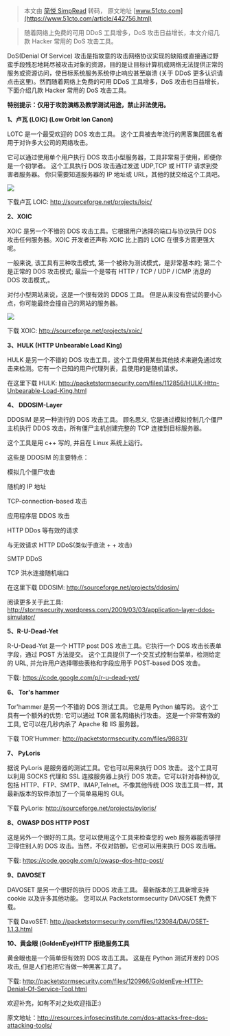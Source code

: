 > 本文由 [简悦 SimpRead](http://ksria.com/simpread/) 转码， 原文地址 [www.51cto.com](https://www.51cto.com/article/442756.html)

> 随着网络上免费的可用 DDoS 工具增多，DoS 攻击日益增长，本文介绍几款 Hacker 常用的 DoS 攻击工具。

DoS(Denial Of Service) 攻击是指故意的攻击网络协议实现的缺陷或直接通过野蛮手段残忍地耗尽被攻击对象的资源，目的是让目标计算机或网络无法提供正常的服务或资源访问，使目标系统服务系统停止响应甚至崩溃 (关于 DDoS 更多认识请点击这里)。然而随着网络上免费的可用 DDoS 工具增多，DoS 攻击也日益增长，下面介绍几款 Hacker 常用的 DoS 攻击工具。

**特别提示：仅用于攻防演练及教学测试用途，禁止非法使用。**

**1、卢瓦 (LOIC) (Low Orbit Ion Canon)**

LOTC 是一个最受欢迎的 DOS 攻击工具。 这个工具被去年流行的黑客集团匿名者用于对许多大公司的网络攻击。

它可以通过使用单个用户执行 DOS 攻击小型服务器，工具非常易于使用，即便你是一个初学者。 这个工具执行 DOS 攻击通过发送 UDP,TCP 或 HTTP 请求到受害者服务器。 你只需要知道服务器的 IP 地址或 URL，其他的就交给这个工具吧。

[![](http://s1.51cto.com/wyfs02/M00/2F/51/wKioL1OfoB-Dw3KgAADLZq_sQ7I372.jpg)](http://s1.51cto.com/wyfs02/M00/2F/51/wKioL1OfoB-Dw3KgAADLZq_sQ7I372.jpg)

下载卢瓦 LOIC: http://sourceforge.net/projects/loic/

**2、XOIC**

XOIC 是另一个不错的 DOS 攻击工具。它根据用户选择的端口与协议执行 DOS 攻击任何服务器。XOIC 开发者还声称 XOIC 比上面的 LOIC 在很多方面更强大呢。

一般来说, 该工具有三种攻击模式, 第一个被称为测试模式，是非常基本的; 第二个是正常的 DOS 攻击模式; 最后一个是带有 HTTP / TCP / UDP / ICMP 消息的 DOS 攻击模式,。

对付小型网站来说，这是一个很有效的 DDOS 工具。 但是从来没有尝试的要小心点，你可能最终会撞自己的网站的服务器。

[![](http://s2.51cto.com/wyfs02/M01/2F/51/wKioL1OfoC7xO03dAAC2tcT16B4052.jpg)](http://s2.51cto.com/wyfs02/M01/2F/51/wKioL1OfoC7xO03dAAC2tcT16B4052.jpg)

下载 XOIC: http://sourceforge.net/projects/xoic/

**3、HULK (HTTP Unbearable Load King)**

HULK 是另一个不错的 DOS 攻击工具，这个工具使用某些其他技术来避免通过攻击来检测。它有一个已知的用户代理列表，且使用的是随机请求。

在这里下载 HULK: http://packetstormsecurity.com/files/112856/HULK-Http-Unbearable-Load-King.html

**4、 DDOSIM-Layer**

DDOSIM 是另一种流行的 DOS 攻击工具。 顾名思义, 它是通过模拟控制几个僵尸主机执行 DDOS 攻击。所有僵尸主机创建完整的 TCP 连接到目标服务器。

这个工具是用 c++ 写的, 并且在 Linux 系统上运行。

这些是 DDOSIM 的主要特点：

模拟几个僵尸攻击

随机的 IP 地址

TCP-connection-based 攻击

应用程序层 DDOS 攻击

HTTP DDos 等有效的请求

与无效请求 HTTP DDoS(类似于直流 + + 攻击)

SMTP DDoS

TCP 洪水连接随机端口

在这里下载 DDOSIM: http://sourceforge.net/projects/ddosim/

阅读更多关于此工具: http://stormsecurity.wordpress.com/2009/03/03/application-layer-ddos-simulator/

**5、R-U-Dead-Yet**

R-U-Dead-Yet 是一个 HTTP post DOS 攻击工具。它执行一个 DOS 攻击长表单字段，通过 POST 方法提交。 这个工具提供了一个交互式控制台菜单，检测给定的 URL, 并允许用户选择哪些表格和字段应用于 POST-based DOS 攻击。

下载: https://code.google.com/p/r-u-dead-yet/

**6、 Tor's hammer**

Tor'hammer 是另一个不错的 DOS 测试工具。 它是用 Python 编写的。 这个工具有一个额外的优势: 它可以通过 TOR 匿名网络执行攻击。 这是一个非常有效的工具, 它可以在几秒内杀了 Apache 和 IIS 服务器。

下载 TOR'Hummer: http://packetstormsecurity.com/files/98831/

**7、 PyLoris**

据说 PyLoris 是服务器的测试工具。它也可以用来执行 DOS 攻击。 这个工具可以利用 SOCKS 代理和 SSL 连接服务器上执行 DOS 攻击。它可以针对各种协议, 包括 HTTP、FTP、SMTP、IMAP,Telnet。不像其他传统 DOS 攻击工具一样，其最新版本的软件添加了一个简单易用的 GUI。

下载 PyLoris: http://sourceforge.net/projects/pyloris/

**8、OWASP DOS HTTP POST**

这是另外一个很好的工具。您可以使用这个工具来检查您的 web 服务器能否够捍卫得住别人的 DOS 攻击。当然，不仅对防御，它也可以用来执行 DOS 攻击哦。

下载: https://code.google.com/p/owasp-dos-http-post/

**9、DAVOSET**

DAVOSET 是另一个很好的执行 DDOS 攻击工具。 最新版本的工具新增支持 cookie 以及许多其他功能。 您可以从 Packetstormsecurity DAVOSET 免费下载。

下载 DavoSET: http://packetstormsecurity.com/files/123084/DAVOSET-1.1.3.html

**10、黄金眼 (GoldenEye)HTTP 拒绝服务工具**

黄金眼也是一个简单但有效的 DOS 攻击工具。 这是在 Python 测试开发的 DOS 攻击, 但是人们也把它当做一种黑客工具了。

下载: http://packetstormsecurity.com/files/120966/GoldenEye-HTTP-Denial-Of-Service-Tool.html

欢迎补充，如有不对之处欢迎指正:)

原文地址：http://resources.infosecinstitute.com/dos-attacks-free-dos-attacking-tools/